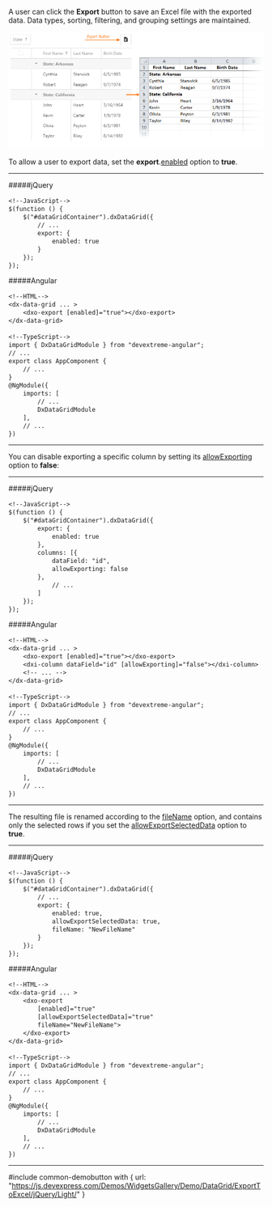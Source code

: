 A user can click the **Export** button to save an Excel file with the exported data. Data types, sorting, filtering, and grouping settings are maintained.

![DevExtreme HTML5 JavaScript DataGrid Export Button](/images/DataGrid/exported_data.png)

To allow a user to export data, set the **export**.[enabled](/api-reference/10%20UI%20Widgets/dxDataGrid/1%20Configuration/export/enabled.md '/Documentation/ApiReference/UI_Widgets/dxDataGrid/Configuration/export/#enabled') option to **true**.

---

#####jQuery

    <!--JavaScript-->
    $(function () {
        $("#dataGridContainer").dxDataGrid({
            // ...
            export: {
                enabled: true
            }
        });
    });


#####Angular

    <!--HTML-->
    <dx-data-grid ... >
        <dxo-export [enabled]="true"></dxo-export>
    </dx-data-grid>

    <!--TypeScript-->
    import { DxDataGridModule } from "devextreme-angular";
    // ...
    export class AppComponent {
        // ...
    }
    @NgModule({
        imports: [
            // ...
            DxDataGridModule
        ],
        // ...
    })

---

You can disable exporting a specific column by setting its [allowExporting](/api-reference/10%20UI%20Widgets/dxDataGrid/1%20Configuration/columns/allowExporting.md '/Documentation/ApiReference/UI_Widgets/dxDataGrid/Configuration/columns/#allowExporting') option to **false**:

---

#####jQuery

    <!--JavaScript-->
    $(function () {
        $("#dataGridContainer").dxDataGrid({
            export: {
                enabled: true
            },
            columns: [{
                dataField: "id",
                allowExporting: false
            }, 
                // ...
            ]
        });
    });


#####Angular

    <!--HTML-->
    <dx-data-grid ... >
        <dxo-export [enabled]="true"></dxo-export>
        <dxi-column dataField="id" [allowExporting]="false"></dxi-column>
        <!-- ... -->
    </dx-data-grid>

    <!--TypeScript-->
    import { DxDataGridModule } from "devextreme-angular";
    // ...
    export class AppComponent {
        // ...
    }
    @NgModule({
        imports: [
            // ...
            DxDataGridModule
        ],
        // ...
    })

---

The resulting file is renamed according to the [fileName](/api-reference/10%20UI%20Widgets/dxDataGrid/1%20Configuration/export/fileName.md '/Documentation/ApiReference/UI_Widgets/dxDataGrid/Configuration/export/#fileName') option, and contains only the selected rows if you set the [allowExportSelectedData](/api-reference/10%20UI%20Widgets/dxDataGrid/1%20Configuration/export/allowExportSelectedData.md '/Documentation/ApiReference/UI_Widgets/dxDataGrid/Configuration/export/#allowExportSelectedData') option to **true**.

---

#####jQuery

    <!--JavaScript-->
    $(function () {
        $("#dataGridContainer").dxDataGrid({
            // ...
            export: {
                enabled: true,
                allowExportSelectedData: true,
                fileName: "NewFileName"
            }
        });
    });


#####Angular

    <!--HTML-->
    <dx-data-grid ... >
        <dxo-export 
            [enabled]="true"
            [allowExportSelectedData]="true"
            fileName="NewFileName">
        </dxo-export>
    </dx-data-grid>

    <!--TypeScript-->
    import { DxDataGridModule } from "devextreme-angular";
    // ...
    export class AppComponent {
        // ...
    }
    @NgModule({
        imports: [
            // ...
            DxDataGridModule
        ],
        // ...
    })

---

#include common-demobutton with {
    url: "https://js.devexpress.com/Demos/WidgetsGallery/Demo/DataGrid/ExportToExcel/jQuery/Light/"
}


